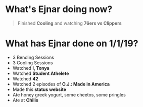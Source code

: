 # What's Ejnar doing now?
> Finished __Cooling__ and watching __76ers vs Clippers__

# What has Ejnar done on 1/1/19?
* 3 Bending Sessions
* 3 Cooling Sessions
* Watched __I, Tonya__
* Watched __Student Athelete__
* Watched __42__
* Watched 2 episodes of __O.J.: Made in America__
* Made this __status website__
* Ate honey greek yogurt, some cheetos, some pringles
* Ate at __Chilis__
